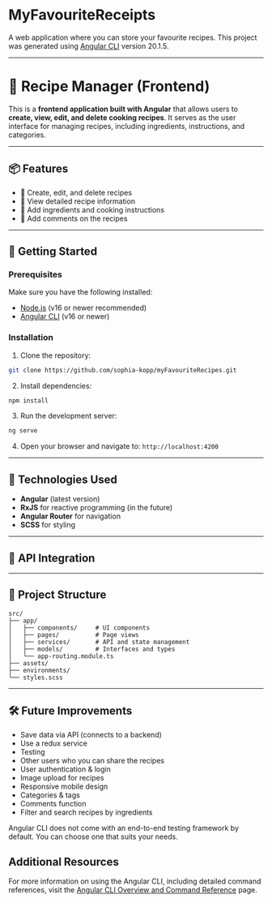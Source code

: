 # MyFavouriteReceipts

A web application where you can store your favourite recipes.
This project was generated using [Angular CLI](https://github.com/angular/angular-cli) version 20.1.5.

---

# 🍲 Recipe Manager (Frontend)

This is a **frontend application built with Angular** that allows users to **create, view, edit, and delete cooking recipes**. It serves as the user interface for managing recipes, including ingredients, instructions, and categories.

---

## 📦 Features

* 📝 Create, edit, and delete recipes
* 📄 View detailed recipe information
* 🧾 Add ingredients and cooking instructions
* 🧾 Add comments on the recipes

---

## 🚀 Getting Started

### Prerequisites

Make sure you have the following installed:

* [Node.js](https://nodejs.org/) (v16 or newer recommended)
* [Angular CLI](https://angular.io/cli) (v16 or newer)

### Installation

1. Clone the repository:

```bash
git clone https://github.com/sophia-kopp/myFavouriteRecipes.git
```

2. Install dependencies:

```bash
npm install
```

3. Run the development server:

```bash
ng serve
```

4. Open your browser and navigate to:
   `http://localhost:4200`

---

## 🧠 Technologies Used

* **Angular** (latest version)
* **RxJS** for reactive programming (in the future)
* **Angular Router** for navigation
* **SCSS** for styling

---

## 🔗 API Integration


---

## 📁 Project Structure

```
src/
├── app/
│   ├── components/     # UI components
│   ├── pages/          # Page views
│   ├── services/       # API and state management
│   ├── models/         # Interfaces and types
│   └── app-routing.module.ts
├── assets/
├── environments/
└── styles.scss
```

---

## 🛠️ Future Improvements

* Save data via API (connects to a backend)
* Use a redux service
* Testing
* Other users who you can share the recipes
* User authentication & login
* Image upload for recipes
* Responsive mobile design
* Categories & tags
* Comments function
* Filter and search recipes by ingredients





Angular CLI does not come with an end-to-end testing framework by default. You can choose one that suits your needs.

## Additional Resources

For more information on using the Angular CLI, including detailed command references, visit the [Angular CLI Overview and Command Reference](https://angular.dev/tools/cli) page.
